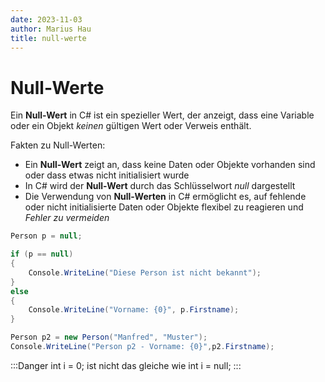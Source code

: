 ```yaml
---
date: 2023-11-03
author: Marius Hau
title: null-werte
---
```


# Null-Werte

Ein **Null-Wert** in C# ist ein spezieller Wert, der anzeigt, dass eine Variable oder ein Objekt *keinen* gültigen Wert oder
Verweis enthält. 

Fakten zu Null-Werten:
- Ein **Null-Wert** zeigt an, dass keine Daten oder Objekte vorhanden sind oder dass etwas nicht initialisiert wurde
- In C# wird der **Null-Wert** durch das Schlüsselwort *null* dargestellt
- Die Verwendung von **Null-Werten** in C# ermöglicht es, auf fehlende oder nicht initialisierte Daten oder Objekte flexibel zu reagieren und *Fehler zu vermeiden*

```cs
Person p = null;

if (p == null)
{
    Console.WriteLine("Diese Person ist nicht bekannt");
}
else
{
    Console.WriteLine("Vorname: {0}", p.Firstname);
}

Person p2 = new Person("Manfred", "Muster");
Console.WriteLine("Person p2 - Vorname: {0}",p2.Firstname);
```

:::Danger
int i = 0; ist nicht das gleiche wie int i = null;
:::